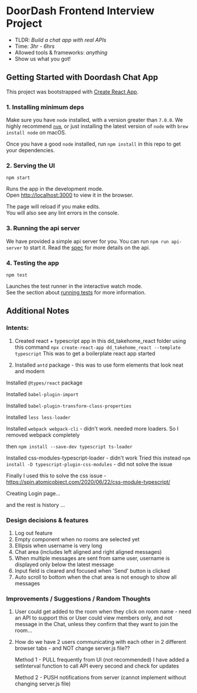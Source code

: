 # DoorDash Frontend Interview Project

-   TLDR: _Build a chat app with real APIs_
-   Time: _3hr - 6hrs_
-   Allowed tools & frameworks: _anything_
-   Show us what you got!

## Getting Started with Doordash Chat App

This project was bootstrapped with [Create React App](https://github.com/facebook/create-react-app).

### 1. Installing minimum deps

Make sure you have `node` installed, with a version greater than `7.0.0`. We highly recommend [`nvm`](https://github.com/creationix/nvm), or just installing the latest version of `node` with `brew install node` on macOS.

Once you have a good `node` installed, run `npm install` in this repo to get your dependencies.

### 2. Serving the UI

`npm start`

Runs the app in the development mode.\
Open [http://localhost:3000](http://localhost:3000) to view it in the browser.

The page will reload if you make edits.\
You will also see any lint errors in the console.

### 3. Running the api server

We have provided a simple api server for you. You can run `npm run api-server` to start it. Read the [spec](./spec/api-endpoints.md) for more details on the api.

### 4. Testing the app

`npm test`

Launches the test runner in the interactive watch mode.\
See the section about [running tests](https://facebook.github.io/create-react-app/docs/running-tests) for more information.

## Additional Notes

### Intents:

1. Created react + typescript app in this dd_takehome_react folder using this command
   `npx create-react-app dd_takehome_react --template typescript`
   This was to get a boilerplate react app started

2. Installed `antd` package - this was to use form elements that look neat and modern

Installed `@types/react` package

Installed `babel-plugin-import`

Installed `babel-plugin-transform-class-properties`

Installed `less less-loader`

Installed `webpack webpack-cli` - didn't work. needed more loaders. So I removed webpack completely

then `npm install --save-dev typescript ts-loader`

Installed css-modules-typescript-loader - didn't work
Tried this instead `npm install -D typescript-plugin-css-modules` - did not solve the issue

Finally I used this to solve the css issue - https://spin.atomicobject.com/2020/06/22/css-module-typescript/

Creating Login page...

and the rest is history ...

### Design decisions & features

1. Log out feature
2. Empty component when no rooms are selected yet
3. Ellipsis when username is very long
4. Chat area (includes left aligned and right aligned messages)
5. When multiple messages are sent from same user, username is displayed only below the latest message
6. Input field is cleared and focused when 'Send' button is clicked
7. Auto scroll to bottom when the chat area is not enough to show all messages

### Improvements / Suggestions / Random Thoughts

1. User could get added to the room when they click on room name - need an API to support this
   or
   User could view members only, and not message in the Chat, unless they confirm that they want to join the room...
2. How do we have 2 users communicating with each other in 2 different browser tabs - and NOT change server.js file??

    Method 1 - PULL frequently from UI (not recommended)
    I have added a setInterval function to call API every second and check for updates

    Method 2 - PUSH notifications from server (cannot implement without changing server.js file)
